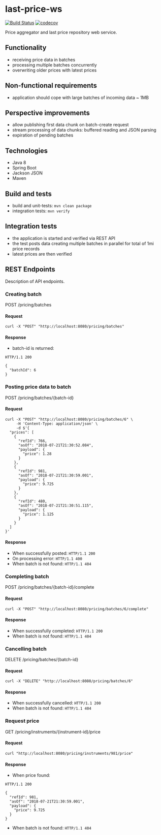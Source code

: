 # last-price-ws

[![Build Status](https://travis-ci.org/landpro/last-price-ws.svg?branch=master)](https://travis-ci.org/landpro/last-price-ws)
[![codecov](https://codecov.io/gh/landpro/last-price-ws/branch/master/graph/badge.svg)](https://codecov.io/gh/landpro/last-price-ws)

Price aggregator and last price repository web service.

## Functionality

-   receiving price data in batches
-   processing multiple batches concurrently
-   overwriting older prices with latest prices

## Non-functional requirements

-   application should cope with large batches of incoming data ~ 1MB

## Perspective improvements

-   allow publishing first data chunk on batch-create request
-   stream processing of data chunks: buffered reading and JSON parsing
-   expiration of pending batches

## Technologies

-   Java 8
-   Spring Boot
-   Jackson JSON
-   Maven

## Build and tests

-   build and unit-tests: `mvn clean package`
-   integration tests: `mvn verify`

## Integration tests

-   the application is started and verified via REST API
-   the test posts data creating multiple batches in parallel for total of 1mi price records
-   latest prices are then verified

## REST Endpoints

Description of API endpoints.

### Creating batch

POST /pricing/batches

#### Request
`curl -X "POST" "http://localhost:8080/pricing/batches"`

#### Response
-   batch-id is returned:
```
HTTP/1.1 200

{
  "batchId": 6
}
```

### Posting price data to batch

POST /pricing/batches/{batch-id}

#### Request
```
curl -X "POST" "http://localhost:8080/pricing/batches/6" \
     -H 'Content-Type: application/json' \
     -d $'{
  "prices": [
    {
      "refId": 766,
      "asOf": "2018-07-21T21:30:52.084",
      "payload": {
        "price": 1.28
      }
    },
    {
      "refId": 981,
      "asOf": "2018-07-21T21:30:59.001",
      "payload": {
        "price": 9.725
      }
    },
    {
      "refId": 480,
      "asOf": "2018-07-21T21:30:51.115",
      "payload": {
        "price": 1.125
      }
    }
  ]
}'
```

#### Response
-   When successfully posted:
`HTTP/1.1 200`
-   On processing error:
`HTTP/1.1 400`
-   When batch is not found:
`HTTP/1.1 404`

### Completing batch

POST /pricing/batches/{batch-id}/complete

#### Request
`curl -X "POST" "http://localhost:8080/pricing/batches/6/complete"`
#### Response
-   When successfully completed:
`HTTP/1.1 200`
-   When batch is not found:
`HTTP/1.1 404`

### Cancelling batch

DELETE /pricing/batches/{batch-id}

#### Request
`curl -X "DELETE" "http://localhost:8080/pricing/batches/6"`
#### Response
-   When successfully cancelled:
`HTTP/1.1 200`
-   When batch is not found:
`HTTP/1.1 404`

### Request price

GET /pricing/instruments/{instrument-id}/price

#### Request
`curl "http://localhost:8080/pricing/instruments/981/price"`
#### Response
-   When price found:
```
HTTP/1.1 200

{
  "refId": 981,
  "asOf": "2018-07-21T21:30:59.001",
  "payload": {
    "price": 9.725
  }
}
```
-   When batch is not found:
`HTTP/1.1 404`
